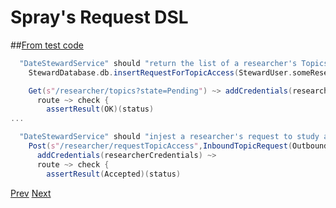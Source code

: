 # Spray's Request DSL

##[From test code](https://open.med.harvard.edu/vvc/viewvc.cgi/shrine/trunk/code/steward/src/test/scala/net/shrine/steward/StewardServiceSpec.scala?view=markup)

```Scala
  "DateStewardService" should "return the list of a researcher's Topics as Json for various states" in {
    StewardDatabase.db.insertRequestForTopicAccess(StewardUser.someResearcher,InboundTopicRequest(OutboundTopic.uncontroversialTopic.name,OutboundTopic.uncontroversialTopic.description))

    Get(s"/researcher/topics?state=Pending") ~> addCredentials(researcherCredentials) ~>
      route ~> check {
        assertResult(OK)(status)
...

```

```Scala
  "DateStewardService" should "injest a researcher's request to study a topic" in {
    Post(s"/researcher/requestTopicAccess",InboundTopicRequest(OutboundTopic.uncontroversialTopic.name,OutboundTopic.uncontroversialTopic.description)) ~>
      addCredentials(researcherCredentials) ~>
      route ~> check {
        assertResult(Accepted)(status)
```

[Prev](Spray.md) [Next](Spray-Route.md)